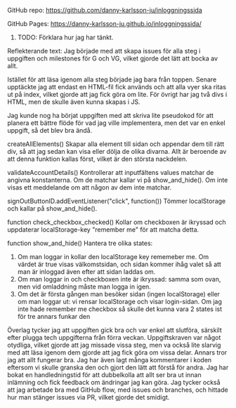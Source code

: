 GitHub repo: https://github.com/danny-karlsson-ju/inloggningssida

GitHub Pages: https://danny-karlsson-ju.github.io/inloggningssida/

1. TODO: Förklara hur jag har tänkt.

Reflekterande text:
Jag började med att skapa issues för alla steg i uppgiften och milestones för G och VG, vilket gjorde det lätt att bocka av allt.

Istället för att läsa igenom alla steg började jag bara från toppen. Senare upptäckte jag att endast en HTML-fil fick används och att alla vyer ska ritas ut på index, vilket gjorde att jag fick göra om lite. För övrigt har jag två divs i HTML, men de skulle även kunna skapas i JS.

Jag kunde nog ha börjat uppgiften med att skriva lite pseudokod för att planera ett bättre flöde för vad jag ville implementera, men det var en enkel uppgift, så det blev bra ändå.

createAllElements()
Skapar alla element till sidan och appendar dem till rätt div, så att jag sedan kan visa eller dölja de olika divarna. Allt är beroende av att denna funktion kallas först, vilket är den största nackdelen.

validateAccountDetails()
Kontrollerar att inputfältens values matchar de angivna konstanterna. Om de matchar kallar vi på show_and_hide(). Om inte visas ett meddelande om att någon av dem inte matchar.

signOutButtonID.addEventListener("click", function())
Tömmer localStorage och kallar på show_and_hide().

function check_checkbox_checked()
Kollar om checkboxen är ikryssad och uppdaterar localStorage-key "remember me" för att matcha detta.

function show_and_hide()
Hantera tre olika states:
1. Om man loggar in kollar den localStorage key rememeber me. Om värdet är true visas välkomstsidan, och sidan kommer ihåg valet så att man är inloggad även efter att sidan laddas om.
2. Om man loggar in och checkboxen inte är ikryssad: samma som ovan, men vid omladdning måste man logga in igen.
3. Om det är första gången man besöker sidan (ingen localStorage) eller om man loggar ut: vi rensar localStorage och visar login-sidan.
Om jag inte hade remember me checkbox så skulle det kunna vara 2 states ist för tre annars funkar den

Överlag tycker jag att uppgiften gick bra och var enkel att slutföra, särskilt efter plugga tech uppgifterna från förra veckan. Uppgiftskraven var något otydliga, vilket gjorde att jag missade vissa steg, men va också lite slarvig med att läsa igenom dem gjorde att jag fick göra om vissa delar.
Annars tror jag att allt fungerar bra. Jag har även lagt många kommentarer i koden eftersom vi skulle granska den och gjort den lätt att förstå för andra. Jag har bokat en handledningstid för att dubbelkolla att allt ser bra ut innan inlämning och fick feedback om ändringar jag kan göra.
Jag tycker också att jag arbetade bra med GitHub flow, med issues och branches, och hittade hur man stänger issues via PR, vilket gjorde det smidigt.
